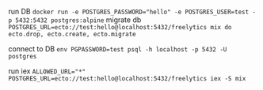 run DB `docker run -e POSTGRES_PASSWORD="hello" -e POSTGRES_USER=test -p 5432:5432 postgres:alpine`
migrate db `POSTGRES_URL=ecto://test:hello@localhost:5432/freelytics mix do ecto.drop, ecto.create, ecto.migrate`

connect to DB `env PGPASSWORD=test psql -h localhost -p 5432 -U postgres`

run iex `ALLOWED_URL="*" POSTGRES_URL=ecto://test:hello@localhost:5432/freelytics iex -S mix`
